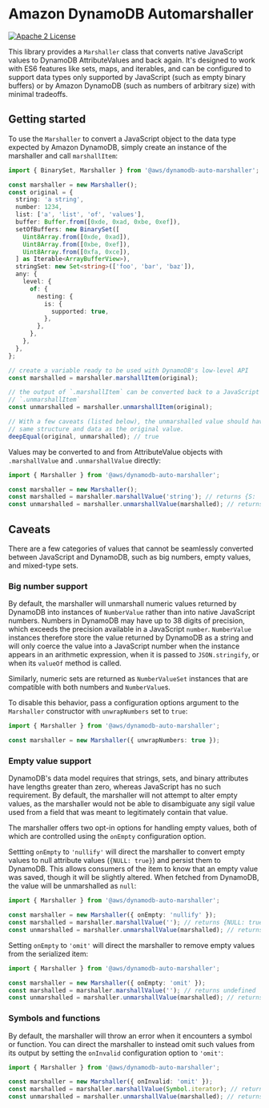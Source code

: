 # Amazon DynamoDB Automarshaller

[![Apache 2 License](https://img.shields.io/github/license/awslabs/dynamodb-data-mapper-js.svg?style=flat)](http://aws.amazon.com/apache-2-0/)

This library provides a `Marshaller` class that converts native JavaScript
values to DynamoDB AttributeValues and back again. It's designed to work with
ES6 features like sets, maps, and iterables, and can be configured to support
data types only supported by JavaScript (such as empty binary buffers) or by
Amazon DynamoDB (such as numbers of arbitrary size) with minimal tradeoffs.

## Getting started

To use the `Marshaller` to convert a JavaScript object to the data type expected
by Amazon DynamoDB, simply create an instance of the marshaller and call
`marshallItem`:

```typescript
import { BinarySet, Marshaller } from '@aws/dynamodb-auto-marshaller';

const marshaller = new Marshaller();
const original = {
  string: 'a string',
  number: 1234,
  list: ['a', 'list', 'of', 'values'],
  buffer: Buffer.from([0xde, 0xad, 0xbe, 0xef]),
  setOfBuffers: new BinarySet([
    Uint8Array.from([0xde, 0xad]),
    Uint8Array.from([0xbe, 0xef]),
    Uint8Array.from([0xfa, 0xce]),
  ] as Iterable<ArrayBufferView>),
  stringSet: new Set<string>(['foo', 'bar', 'baz']),
  any: {
    level: {
      of: {
        nesting: {
          is: {
            supported: true,
          },
        },
      },
    },
  },
};

// create a variable ready to be used with DynamoDB's low-level API
const marshalled = marshaller.marshallItem(original);

// the output of `.marshallItem` can be converted back to a JavaScript type with
// `.unmarshallItem`
const unmarshalled = marshaller.unmarshallItem(original);

// With a few caveats (listed below), the unmarshalled value should have the
// same structure and data as the original value.
deepEqual(original, unmarshalled); // true
```

Values may be converted to and from AttributeValue objects with `.marshallValue`
and `.unmarshallValue` directly:

```typescript
import { Marshaller } from '@aws/dynamodb-auto-marshaller';

const marshaller = new Marshaller();
const marshalled = marshaller.marshallValue('string'); // returns {S: 'string'}
const unmarshalled = marshaller.unmarshallValue(marshalled); // returns 'string'
```

## Caveats

There are a few categories of values that cannot be seamlessly converted between
JavaScript and DynamoDB, such as big numbers, empty values, and mixed-type sets.

### Big number support

By default, the marshaller will unmarshall numeric values returned by DynamoDB
into instances of `NumberValue` rather than into native JavaScript numbers.
Numbers in DynamoDB may have up to 38 digits of precision, which exceeds the
precision available in a JavaScript `number`. `NumberValue` instances therefore
store the value returned by DynamoDB as a string and will only coerce the value
into a JavaScript number when the instance appears in an arithmetic expression,
when it is passed to `JSON.stringify`, or when its `valueOf` method is called.

Similarly, numeric sets are returned as `NumberValueSet` instances that are
compatible with both numbers and `NumberValue`s.

To disable this behavior, pass a configuration options argument to the
`Marshaller` constructor with `unwrapNumbers` set to `true`:

```typescript
import { Marshaller } from '@aws/dynamodb-auto-marshaller';

const marshaller = new Marshaller({ unwrapNumbers: true });
```

### Empty value support

DynamoDB's data model requires that strings, sets, and binary attributes have
lengths greater than zero, whereas JavaScript has no such requirement. By
default, the marshaller will not attempt to alter empty values, as the
marshaller would not be able to disambiguate any sigil value used from a field
that was meant to legitimately contain that value.

The marshaller offers two opt-in options for handling empty values, both of
which are controlled using the `onEmpty` configuration option.

Settting `onEmpty` to `'nullify'` will direct the marshaller to convert empty
values to null attribute values (`{NULL: true}`) and persist them to DynamoDB.
This allows consumers of the item to know that an empty value was saved, though
it will be slightly altered. When fetched from DynamoDB, the value will be
unmarshalled as `null`:

```typescript
import { Marshaller } from '@aws/dynamodb-auto-marshaller';

const marshaller = new Marshaller({ onEmpty: 'nullify' });
const marshalled = marshaller.marshallValue(''); // returns {NULL: true}
const unmarshalled = marshaller.unmarshallValue(marshalled); // returns null
```

Setting `onEmpty` to `'omit'` will direct the marshaller to remove empty values
from the serialized item:

```typescript
import { Marshaller } from '@aws/dynamodb-auto-marshaller';

const marshaller = new Marshaller({ onEmpty: 'omit' });
const marshalled = marshaller.marshallValue(''); // returns undefined
const unmarshalled = marshaller.unmarshallValue(marshalled); // returns undefined
```

### Symbols and functions

By default, the marshaller will throw an error when it encounters a symbol or
function. You can direct the marshaller to instead omit such values from its
output by setting the `onInvalid` configuration option to `'omit'`:

```typescript
import { Marshaller } from '@aws/dynamodb-auto-marshaller';

const marshaller = new Marshaller({ onInvalid: 'omit' });
const marshalled = marshaller.marshallValue(Symbol.iterator); // returns undefined
const unmarshalled = marshaller.unmarshallValue(marshalled); // returns undefined
```

